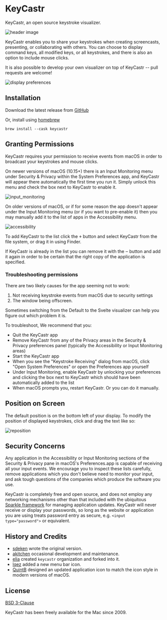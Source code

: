 # KeyCastr

KeyCastr, an open source keystroke visualizer.

![header image](assets/KeyCastr_header.png)

KeyCastr enables you to share your keystrokes when creating screencasts, presenting, or collaborating with others. You can choose to display command keys, all modified keys, or all keystrokes, and there is also an option to include mouse clicks.

It is also possible to develop your own visualizer on top of KeyCastr -- pull requests are welcome!

![display preferences](assets/mouse-click-visualizer.gif)

## Installation

Download the latest release from [GitHub](https://github.com/keycastr/keycastr/releases)

Or, install using [homebrew](http://brew.sh/)

```console
brew install --cask keycastr
```

## Granting Permissions

KeyCastr requires your permission to receive events from macOS in order to broadcast your keystrokes and mouse clicks.

On newer versions of macOS (10.15+) there is an Input Monitoring menu under Security & Privacy within the System Preferences app, and KeyCastr will appear there automatically the first time you run it. Simply unlock this menu and check the box next to KeyCastr to enable it.

![input_monitoring](assets/input_monitoring.png)

On older versions of macOS, or if for some reason the app doesn't appear under the Input Monitoring menu (or if you want to pre-enable it) then you may manually add it to the list of apps in the Accessibility menu.

![accessibility](assets/accessibility.png)

To add KeyCastr to the list click the <kbd>&plus;</kbd> button and select KeyCastr from the file system, or drag it in using Finder.

If KeyCastr is already in the list you can remove it with the <kbd>&minus;</kbd> button and add it again in order to be certain that the right copy of the application is specified.

### Troubleshooting permissions

There are two likely causes for the app seeming not to work:

1. Not receiving keystroke events from macOS due to security settings
1. The window being offscreen.

Sometimes switching from the Default to the Svelte visualizer can help you
figure out which problem it is.

To troubleshoot, We recommend that you:

- Quit the KeyCastr app
- Remove KeyCastr from any of the Privacy areas in the Security & Privacy
  preferences panel (typically the Accessibility or Input Monitoring areas)
- Start the KeyCastr app
- When you see the "Keystroke Receiving" dialog from macOS, click "Open System
  Preferences" or open the Preferences app yourself
- Under Input Monitoring, enable KeyCastr by unlocking your preferences and
  clicking the box next to KeyCastr which should have been automatically added
  to the list
- When macOS prompts you, restart KeyCastr. Or you can do it manually.

## Position on Screen

The default position is on the bottom left of your display. To modify the position of displayed keystrokes, click and drag the text like so:

![reposition](assets/reposition.gif)

## Security Concerns

Any application in the Accessibility or Input Monitoring sections of the Security & Privacy pane in macOS's Preferences.app is capable of receiving all your input events. We encourage you to inspect these lists carefully, remove applications which you don't believe need to monitor your input, and ask tough questions of the companies which produce the software you use.

KeyCastr is completely free and open source, and does not employ any networking mechanisms other than that included with the ubiquitous [Sparkle framework](https://sparkle-project.org/) for managing application updates. KeyCastr will never receive or display your passwords, so long as the website or application you are using treats password entry as secure, e.g. `<input type="password">` or equivalent.


## History and Credits

 - [sdeken](https://github.com/sdeken) wrote the original version.
 - [akitchen](https://github.com/akitchen) occasional development and maintenance.
 - [elia](https://github.com/elia) created `keycastr` organization and forked into it.
 - [lqez](https://github.com/lqez) added a new menu bar icon.
 - [QuintB](https://github.com/QuintB) designed an updated application icon to match the icon style in modern versions of macOS.

## License

[BSD 3-Clause](https://opensource.org/licenses/BSD-3-Clause)

KeyCastr has been freely available for the Mac since 2009.

